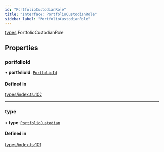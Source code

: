 ```yaml
---
id: "PortfolioCustodianRole"
title: "Interface: PortfolioCustodianRole"
sidebar_label: "PortfolioCustodianRole"
---
```


[types](../../../modules/Types/Types.md).PortfolioCustodianRole

## Properties

### portfolioId

• **portfolioId**: [`PortfolioId`](../PortfolioId/PortfolioId.md)

#### Defined in

[types/index.ts:102](https://github.com/PolymeshAssociation/polymesh-sdk/blob/31fdce23/src/types/index.ts#L102)

___

### type

• **type**: [`PortfolioCustodian`](../../../enums/Types/RoleType/RoleType.md#portfoliocustodian)

#### Defined in

[types/index.ts:101](https://github.com/PolymeshAssociation/polymesh-sdk/blob/31fdce23/src/types/index.ts#L101)
